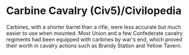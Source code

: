 # Carbine Cavalry (Civ5)/Civilopedia

Carbines, with a shorter barrel than a rifle, were less accurate but much easier to use when mounted. Most Union and a few Confederate cavalry regiments had been equipped with carbines by war's end, which proved their worth in cavalry actions such as Brandy Station and Yellow Tavern.